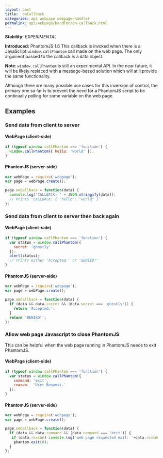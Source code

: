 ```yaml
---
layout: post
title:  onCallback
categories: api webpage webpage-handler
permalink: api/webpage/handler/on-callback.html
---
```


**Stability:** _EXPERIMENTAL_

**Introduced:** PhantomJS 1.6
This callback is invoked when there is a JavaScript `window.callPhantom` call made on the web page. The only argument passed to the callback is a data object.

**Note**: `window.callPhantom` is still an experimental API. In the near future, it will be likely replaced with a message-based solution which will still provide the same functionality.

Although there are many possible use cases for this inversion of control, the primary one so far is to prevent the need for a PhantomJS script to be continually polling for some variable on the web page.

## Examples

### Send data from client to server

#### WebPage (client-side)

```javascript
if (typeof window.callPhantom === 'function') {
  window.callPhantom({ hello: 'world' });
}
```

#### PhantomJS (server-side)

```javascript
var webPage = require('webpage');
var page = webPage.create();

page.onCallback = function(data) {
  console.log('CALLBACK: ' + JSON.stringify(data));
  // Prints 'CALLBACK: { "hello": "world" }'
};
```

### Send data from client to server then back again

#### WebPage (client-side)

```javascript
if (typeof window.callPhantom === 'function') {
  var status = window.callPhantom({
    secret: 'ghostly'
  });
  alert(status);
  // Prints either 'Accepted.' or 'DENIED!'
}
```

#### PhantomJS (server-side)

```javascript
var webPage = require('webpage');
var page = webPage.create();

page.onCallback = function(data) {
  if (data && data.secret && (data.secret === 'ghostly')) {
    return 'Accepted.';
  }
  return 'DENIED!';
};
```

### Allow web page Javascript to close PhantomJS

This can be helpful when the web page running in PhantomJS needs to exit PhantomJS.

#### WebPage (client-side)

```javascript
if (typeof window.callPhantom === 'function') {
  var status = window.callPhantom({
    command: 'exit',
    reason:  'User Request.'
  });
}
```

#### PhantomJS (server-side)

```javascript
var webPage = require('webpage');
var page = webPage.create();

page.onCallback = function(data) {
  if (data && data.command && (data.command === 'exit')) {
   if (data.reason) console.log('web page requested exit: '+data.reason);
    phantom.exit(0);
  }
};
```







